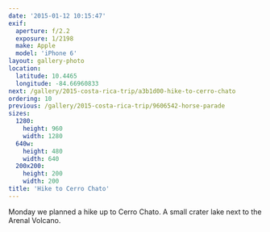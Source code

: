 ```yaml
---
date: '2015-01-12 10:15:47'
exif:
  aperture: f/2.2
  exposure: 1/2198
  make: Apple
  model: 'iPhone 6'
layout: gallery-photo
location:
  latitude: 10.4465
  longitude: -84.66960833
next: /gallery/2015-costa-rica-trip/a3b1d00-hike-to-cerro-chato
ordering: 10
previous: /gallery/2015-costa-rica-trip/9606542-horse-parade
sizes:
  1280:
    height: 960
    width: 1280
  640w:
    height: 480
    width: 640
  200x200:
    height: 200
    width: 200
title: 'Hike to Cerro Chato'
---
```


Monday we planned a hike up to Cerro Chato. A small crater lake next to the Arenal Volcano.
